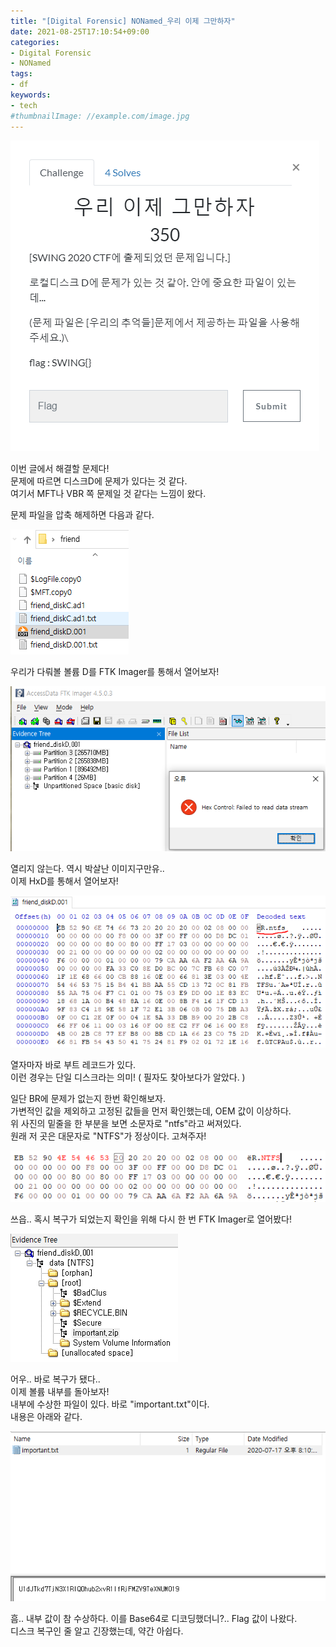 ```yaml
---
title: "[Digital Forensic] NONamed_우리 이제 그만하자"
date: 2021-08-25T17:10:54+09:00
categories:
- Digital Forensic
- NONamed
tags:
- df
keywords:
- tech
#thumbnailImage: //example.com/image.jpg
---
```


<!--more-->

![Problem](https://raw.githubusercontent.com/RoomRooms/blog/master/img/Digital%20Forensic/NONamed/NONamed_Us_Memory2/Problem.PNG)

이번 글에서 해결할 문제다!  
문제에 따르면 디스크D에 문제가 있다는 것 같다.  
여기서 MFT나 VBR 쪽 문제일 것 같다는 느낌이 왔다.  

문제 파일을 압축 해제하면 다음과 같다.  

![Problem2](https://raw.githubusercontent.com/RoomRooms/blog/master/img/Digital%20Forensic/NONamed/NONamed_Us_Memory2/Problem2.PNG)

우리가 다뤄볼 볼륨 D를 FTK Imager를 통해서 열어보자!  

![Broken](https://raw.githubusercontent.com/RoomRooms/blog/master/img/Digital%20Forensic/NONamed/NONamed_Us_Memory2/Broken.PNG)

열리지 않는다. 역시 박살난 이미지구만유..  
이제 HxD를 통해서 열어보자!  

![BR](https://raw.githubusercontent.com/RoomRooms/blog/master/img/Digital%20Forensic/NONamed/NONamed_Us_Memory2/BR.PNG)

열자마자 바로 부트 레코드가 있다.  
이런 경우는 단일 디스크라는 의미! ( 필자도 찾아보다가 알았다. )  

일단 BR에 문제가 없는지 한번 확인해보자.  
가변적인 값을 제외하고 고정된 값들을 먼저 확인했는데, OEM 값이 이상하다.  
위 사진의 밑줄을 한 부분을 보면 소문자로 \"ntfs\"라고 써져있다.  
원래 저 곳은 대문자로 \"NTFS\"가 정상이다. 고쳐주자!  

![BR2](https://raw.githubusercontent.com/RoomRooms/blog/master/img/Digital%20Forensic/NONamed/NONamed_Us_Memory2/BR2.PNG)

쓰읍.. 혹시 복구가 되었는지 확인을 위해 다시 한 번 FTK Imager로 열어봤다!  

![Origin](https://raw.githubusercontent.com/RoomRooms/blog/master/img/Digital%20Forensic/NONamed/NONamed_Us_Memory2/Origin.PNG)

어우.. 바로 복구가 됐다..  
이제 볼륨 내부를 돌아보자!  
내부에 수상한 파일이 있다. 바로 \"important\.txt\"이다.  
내용은 아래와 같다.  

![Important](https://raw.githubusercontent.com/RoomRooms/blog/master/img/Digital%20Forensic/NONamed/NONamed_Us_Memory2/Important.PNG)

흠.. 내부 값이 참 수상하다. 이를 Base64로 디코딩했더니?.. Flag 값이 나왔다.  
디스크 복구인 줄 알고 긴장했는데, 약간 아쉽다.  
